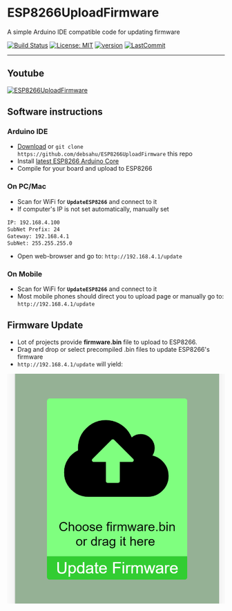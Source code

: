 # ESP8266UploadFirmware

A simple Arduino IDE compatible code for updating firmware

[![Build Status](https://travis-ci.com/debsahu/ESP8266UploadFirmware.svg?branch=master)](https://travis-ci.com/debsahu/ESP8266UploadFirmware) [![License: MIT](https://img.shields.io/github/license/debsahu/ESP8266UploadFirmware.svg)](https://opensource.org/licenses/MIT) [![version](https://img.shields.io/github/release/debsahu/ESP8266UploadFirmware.svg)](https://github.com/debsahu/ESP8266UploadFirmware/releases/tag/1.0.0) [![LastCommit](https://img.shields.io/github/last-commit/debsahu/ESP8266UploadFirmware.svg?style=social)](https://github.com/debsahu/ESP8266UploadFirmware/commits/master)

----------------
## Youtube
[![ESP8266UploadFirmware](https://img.youtube.com/vi/xxxxxxxxxx/0.jpg)](https://www.youtube.com/watch?v=xxxxxxxxxxxx)

## Software instructions

### Arduino IDE
* [Download](https://github.com/debsahu/ESP8266UploadFirmware/archive/master.zip) or `git clone  https://github.com/debsahu/ESP8266UploadFirmware` this repo
* Install [latest ESP8266 Arduino Core](https://github.com/esp8266/Arduino)
* Compile for your board and upload to ESP8266

### On PC/Mac
* Scan for WiFi for **`UpdateESP8266`** and connect to it
* If computer's IP is not set automatically, manually set 
```
IP: 192.168.4.100
SubNet Prefix: 24
Gateway: 192.168.4.1 
SubNet: 255.255.255.0
```
* Open web-browser and go to: `http://192.168.4.1/update`

### On Mobile
* Scan for WiFi for **`UpdateESP8266`** and connect to it
* Most mobile phones should direct you to upload page or manually go to: `http://192.168.4.1/update`

## Firmware Update
- Lot of projects provide **firmware.bin** file to upload to ESP8266.
- Drag and drop or select precompiled .bin files to update ESP8266's firmware
-  `http://192.168.4.1/update` will yield:

![Update HTML](https://github.com/debsahu/ESP8266UploadFirmware/blob/master/doc/update.png)

